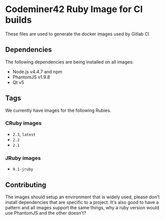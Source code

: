 # Codeminer42 Ruby Image for CI builds

These files are used to generate the docker images used by Gitlab CI

## Dependencies

The following dependencies are being installed on all images:

* Node.js v4.4.7 and npm
* PhantomJS v1.9.8
* Qt v5

## Tags

We currently have images for the following Rubies.

### CRuby images

- `2.3`, `latest`
- `2.2`
- `2.1`

### JRuby images

- `9.1-jruby`

## Contributing

The images should setup an environment that is widely used, 
please don't install dependencies that are specific to a 
project. It's also good to have a pattern and all images 
support the same things, why a ruby version would use
PhantomJS and the other doesn't?

